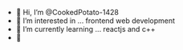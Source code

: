 - 👋 Hi, I’m @CookedPotato-1428
- 👀 I’m interested in ... frontend web development
- 🌱 I’m currently learning ... reactjs and c++
- 🙂

<!---
CookedPotato-1428/CookedPotato-1428 is a ✨ special ✨ repository because its `README.md` (this file) appears on your GitHub profile.
You can click the Preview link to take a look at your changes.
--->
